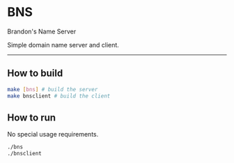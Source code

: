 # BNS
Brandon's Name Server

Simple domain name server and client. 

---

## How to build

```bash
make [bns] # build the server
make bnsclient # build the client
```

## How to run

No special usage requirements.

```bash
./bns
./bnsclient
```

